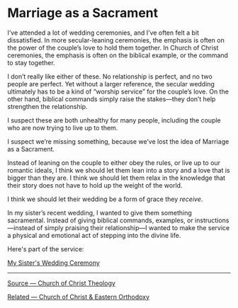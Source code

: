 # Marriage as a Sacrament

I’ve attended a lot of wedding ceremonies, and I’ve often felt a bit dissatisfied. In more secular-leaning ceremonies, the emphasis is often on the power of the couple’s love to hold them together. In Church of Christ ceremonies, the emphasis is often on the biblical example, or the command to stay together.

I don’t really like either of these. No relationship is perfect, and no two people are perfect. Yet without a larger reference, the secular wedding ultimately has to be a kind of “worship service” for the couple’s love. On the other hand, biblical commands simply raise the stakes—they don’t help strengthen the relationship.

I suspect these are both unhealthy for many people, including the couple who are now trying to live up to them.

I suspect we’re missing something, because we’ve lost the idea of Marriage as a Sacrament.

Instead of leaning on the couple to either obey the rules, or live up to our romantic ideals, I think we should let them lean into a story and a love that is bigger than they are. I think we should let them relax in the knowledge that their story does not have to hold up the weight of the world.

I think we should let their wedding be a form of grace they *receive*.

In my sister’s recent wedding, I wanted to give them something sacramental. Instead of giving biblical commands, examples, or instructions—instead of simply praising their relationship—I wanted to make the service a physical and emotional act of stepping into the divine life.

Here's part of the service: 

[My Sister's Wedding Ceremony](/NOZ3GnPUSD-5Outv3ERtTQ)

---

[Source — Church of Christ Theology](https://www.facebook.com/groups/108962615857138/permalink/2717870488299658/)

[Related — Church of Christ & Eastern Orthodoxy](/gdeE4EmkSNWFNQLqcg2SbQ)
